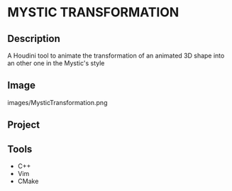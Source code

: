 # MYSTIC TRANSFORMATION

## Description

A Houdini tool to animate the transformation of an animated 3D shape into an
other one in the Mystic's style

## Image

images/MysticTransformation.png

## Project

## Tools

- C++
- Vim
- CMake
